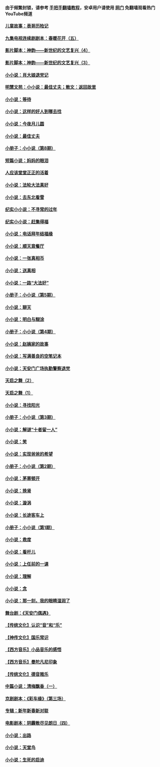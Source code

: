 #### 由于频繁封锁，请参考 [手把手翻墙教程](https://github.com/gfw-breaker/guides/wiki/)，安卓用户请使用 [网门](https://github.com/gfw-breaker/nogfw/blob/master/dl.md?t=07012200) 免翻墙观看热门YouTube频道 

#### [儿童故事：表哥历险记](../pages/328/383535.md?t=07012200) 

#### [九集电视连续剧剧本：春暖花开（五）](../pages/328/275919.md?t=07012200) 

#### [影片脚本：神韵——新世纪的文艺复兴（4）](../pages/328/266089.md?t=07012200) 

#### [影片脚本：神韵——新世纪的文艺复兴（3）](../pages/328/266087.md?t=07012200) 

#### [小小说：肖大娘退党记](../pages/328/239807.md?t=07012200) 

#### [明慧文苑：小小说：最佳丈夫；散文：返回故里](../pages/328/3439.md?t=07012200) 

#### [小小说：等待](../pages/328/223927.md?t=07012200) 

#### [小小说：这样的好人到哪去找](../pages/328/209396.md?t=07012200) 

#### [小小说：今夜月儿圆](../pages/328/193588.md?t=07012200) 

#### [小小说：最佳丈夫](../pages/328/190938.md?t=07012200) 

#### [小册子：小小说（第8期）](../pages/328/188202.md?t=07012200) 

#### [短篇小说：妈妈的眼泪](../pages/328/187712.md?t=07012200) 

#### [人应该堂堂正正的活着](../pages/328/182430.md?t=07012200) 

#### [小小说：法轮大法真好](../pages/328/174669.md?t=07012200) 

#### [小小说：去东北看雪](../pages/328/173882.md?t=07012200) 

#### [纪实小小说：不寻常的过年](../pages/328/173187.md?t=07012200) 

#### [纪实小小说：赶集得福](../pages/328/172652.md?t=07012200) 

#### [小小说：电话拜年结福缘](../pages/328/172533.md?t=07012200) 

#### [小小说：顺天意餐厅](../pages/328/170182.md?t=07012200) 

#### [小小说：一张真相币](../pages/328/169410.md?t=07012200) 

#### [小小说：送真相](../pages/328/166713.md?t=07012200) 

#### [小小说：一路“大法好”](../pages/328/162016.md?t=07012200) 

#### [小册子：小小说（第5期）](../pages/328/161131.md?t=07012200) 

#### [小小说：聊天](../pages/328/159640.md?t=07012200) 

#### [小小说：明白与糊涂](../pages/328/158101.md?t=07012200) 

#### [小册子：小小说（第4期）](../pages/328/158006.md?t=07012200) 

#### [小小说：赵姨家的故事](../pages/328/157843.md?t=07012200) 

#### [小小说：写满善良的空笔记本](../pages/328/157382.md?t=07012200) 

#### [小小说：天安门广场执勤警察退党](../pages/328/156982.md?t=07012200) 

#### [天启之舞（2）](../pages/328/153440.md?t=07012200) 

#### [天启之舞（1）](../pages/328/153439.md?t=07012200) 

#### [小小说：寻找阳光](../pages/328/153065.md?t=07012200) 

#### [小册子：小小说（第3期）](../pages/328/151715.md?t=07012200) 

#### [小小说：解谜“十者留一人”](../pages/328/148967.md?t=07012200) 

#### [小小说：笑](../pages/328/148905.md?t=07012200) 

#### [小小说：实现爸爸的希望](../pages/328/148096.md?t=07012200) 

#### [小册子：小小说（第2期）](../pages/328/147214.md?t=07012200) 

#### [小小说：茅塞顿开](../pages/328/147030.md?t=07012200) 

#### [小小说：换肾](../pages/328/146770.md?t=07012200) 

#### [小小说：漩涡](../pages/328/146683.md?t=07012200) 

#### [小小说：长途客车上](../pages/328/145076.md?t=07012200) 

#### [小册子：小小说（第1期）](../pages/328/143963.md?t=07012200) 

#### [小小说：救度](../pages/328/143927.md?t=07012200) 

#### [小小说：看杆儿](../pages/328/142137.md?t=07012200) 

#### [小小说：上任前的一课](../pages/328/140808.md?t=07012200) 

#### [小小说：理解](../pages/328/140476.md?t=07012200) 

#### [小小说：念](../pages/328/139513.md?t=07012200) 

#### [小小说：那一刻，我的眼睛湿润了](../pages/328/138476.md?t=07012200) 

#### [舞台剧：《天安门偶遇》](../pages/328/117155.md?t=07012200) 

#### [【传统文化】认识“音”和“乐”](../pages/328/108667.md?t=07012200) 

#### [【神传文化】国乐常识](../pages/328/104225.md?t=07012200) 

#### [【西方音乐】小品音乐的感悟](../pages/328/102924.md?t=07012200) 

#### [【西方音乐】曼陀凡尼印象](../pages/328/102922.md?t=07012200) 

#### [【传统文化】德音雅乐](../pages/328/102923.md?t=07012200) 

#### [中篇小说：清梅飘香（一）](../pages/328/101058.md?t=07012200) 

#### [京剧剧本：《彩车缘》（第三场）](../pages/328/96434.md?t=07012200) 

#### [专辑：新年新春新对联](../pages/328/94991.md?t=07012200) 

#### [电影剧本：阴霾散尽见朗日（四）](../pages/328/87081.md?t=07012200) 

#### [小小说：出路](../pages/328/84848.md?t=07012200) 

#### [小小说：天堂鸟](../pages/328/83084.md?t=07012200) 

#### [小小说：生死的启迪](../pages/328/70977.md?t=07012200) 

